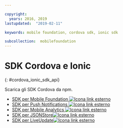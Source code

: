 ```yaml
---

copyright:
  years: 2016, 2019
lastupdated:  "2019-02-11"

keywords: mobile foundation, cordova sdk, ionic sdk

subcollection:  mobilefoundation
---
```


#	SDK Cordova e Ionic
{: #cordova_ionic_sdk_api}

Scarica gli SDK Cordova da npm.

* [SDK per Mobile Foundation ![Icona link esterno](../../icons/launch-glyph.svg "Icona link esterno")](https://www.npmjs.com/package/cordova-plugin-mfp)
* [SDK per Push Notifications ![Icona link esterno](../../icons/launch-glyph.svg "Icona link esterno")](https://www.npmjs.com/package/cordova-plugin-mfp-push)
* [SDK per Mobile Analytics ![Icona link esterno](../../icons/launch-glyph.svg "Icona link esterno")](https://www.npmjs.com/package/cordova-plugin-mfp-analytics)
* [SDK per JSONStore![Icona link esterno](../../icons/launch-glyph.svg "Icona link esterno")](https://www.npmjs.com/package/cordova-plugin-mfp-jsonstore)
* [SDK per LiveUpdate![Icona link esterno](../../icons/launch-glyph.svg "Icona link esterno")](https://www.npmjs.com/package/cordova-plugin-mfp-liveupdate)
